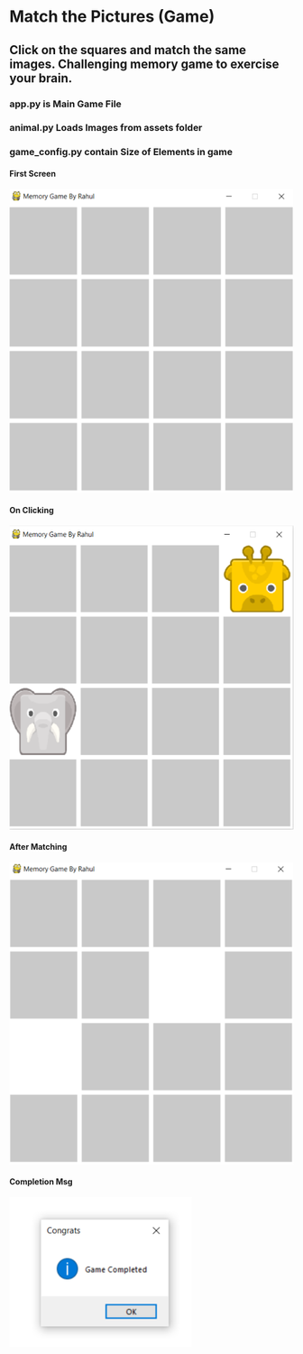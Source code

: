 # Match the Pictures (Game)
## Click on the squares and match the same images. Challenging memory game to exercise your brain.
### app.py is Main Game File
### animal.py Loads Images from assets folder
### game_config.py contain Size of Elements in game
#### First Screen
![Screenshot](ss/1.png)
#### On Clicking
![Screenshot](ss/2.png)
#### After Matching
![Screenshot](ss/3.png)
#### Completion Msg
![Screenshot](ss/4.png)
